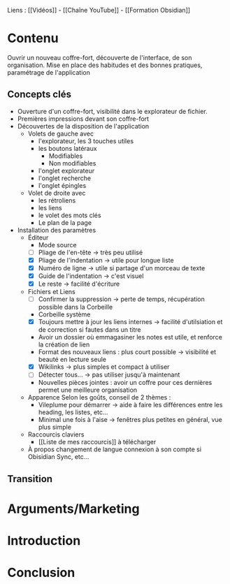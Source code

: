 Liens : [[Vidéos]] - [[Chaîne YouTube]] - [[Formation Obsidian]]
# Contenu
Ouvrir un nouveau coffre-fort, découverte de l'interface, de son organisation. Mise en place des habitudes et des bonnes pratiques, paramétrage de l'application
## Concepts clés
- Ouverture d'un coffre-fort, visibilité dans le explorateur de fichier.
- Premières impressions devant son coffre-fort
- Découvertes de la disposition de l'application
	- Volets de gauche avec
		- l'explorateur, les 3 touches utiles
		- les boutons latéraux
			- Modifiables
			- Non modifiables
		- l'onglet explorateur
		- l'onglet recherche
		- l'onglet épingles
	- Volet de droite avec
		- les rétroliens
		- les liens
		- le volet des mots clés
		- Le plan de la page
- Installation des paramètres
	- Éditeur
		- Mode source
		- [ ] Pliage de l'en-tête -> très peu utilisé
		- [x] Pliage de l'indentation -> utile pour longue liste
		- [x] Numéro de ligne -> utile si partage d'un morceau de texte
		- [x] Guide de l'indentation -> c'est visuel
		- [x] Le reste -> facilité d'écriture
	- Fichiers et Liens
		- [ ] Confirmer la suppression -> perte de temps, récupération possible dans la Corbeille
		- Corbeille système
		- [x] Toujours mettre à jour les liens internes -> facilité d'utilsiation et de correction si fautes dans un titre
		- Avoir un dossier où emmagasiner les notes est utile, et renforce la création de lien
		- Format des nouveaux liens : plus court possible -> visibilité et beauté en lecture seule
		- [x] Wikilinks -> plus simples et compact à utiliser
		- [ ] Détecter tous... -> pas utiliser jusqu'à maintenant
		- Nouvelles pièces jointes : avoir un coffre pour ces dernières permet une meilleure organisation
	- Apparence
		Selon les goûts, conseil de 2 thèmes :
		- Vileplume pour démarrer -> aide à faire les différences entre les heading, les listes, etc...
		- Minimal une fois à l'aise -> fenêtres plus petites en général, vue plus simple
	- Raccourcis claviers
		- [[Liste de mes raccourcis]] à télécharger
	- À propos
		changement de langue
		connexion à son compte si Obisidian Sync, etc...
## Transition
# Arguments/Marketing
# Introduction
# Conclusion